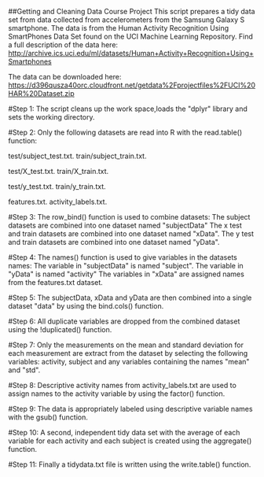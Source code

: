 ##Getting and Cleaning Data Course Project
This script prepares a tidy data set from data collected from accelerometers from the Samsung Galaxy S smartphone. The data is from the Human Activity Recognition Using SmartPhones Data Set found on the UCI Machine Learning Repository. Find a full description of the data here: http://archive.ics.uci.edu/ml/datasets/Human+Activity+Recognition+Using+Smartphones 

The data can be downloaded here: 
https://d396qusza40orc.cloudfront.net/getdata%2Fprojectfiles%2FUCI%20HAR%20Dataset.zip 

#Step 1:
The script cleans up the work space,loads the "dplyr" library and sets the working directory.

#Step 2:
Only the following datasets are read into R with the read.table() function:

test/subject_test.txt.
train/subject_train.txt.

test/X_test.txt.
train/X_train.txt.

test/y_test.txt.
train/y_train.txt.

features.txt.
activity_labels.txt.

#Step 3:
The row_bind() function is used to combine datasets:
The subject datasets are combined into one dataset named "subjectData"
The x test and train datasets are combined into one dataset named "xData".
The y test and train datasets are combined into one dataset named "yData".

#Step 4:
The names() function is used to give variables in the datasets names:
The variable in "subjectData" is named "subject".
The variable in "yData" is named "activity"
The variables in "xData" are assigned names from the features.txt dataset.

#Step 5:
The subjectData, xData and yData are then combined into a single dataset "data" by using the bind.cols() function.

#Step 6:
All duplicate variables are dropped from the combined dataset using the !duplicated() function.

#Step 7:
Only the measurements on the mean and standard deviation for each measurement are extract from the dataset by selecting the following variables: activity, subject and any variables containing the names "mean" and "std".

#Step 8:
Descriptive activity names from activity_labels.txt are used to assign names to the activity variable by using the factor() function.

#Step 9:
The data is appropriately labeled using descriptive variable names with the gsub() function.

#Step 10:
A second, independent tidy data set with the average of each variable for 
each activity and each subject is created using the aggregate() function.

#Step 11:
Finally a tidydata.txt file is written using the write.table() function.
